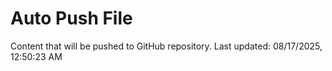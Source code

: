 # Auto Push File

Content that will be pushed to GitHub repository.
Last updated: 08/17/2025, 12:50:23 AM